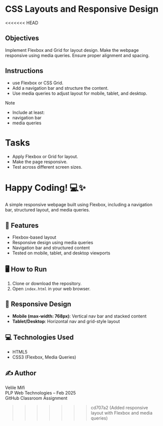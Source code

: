 # CSS Layouts and Responsive Design

<<<<<<< HEAD
## Objectives

Implement Flexbox and Grid for layout design.
Make the webpage responsive using media queries.
Ensure proper alignment and spacing.

## Instructions

- use Flexbox or CSS Grid.
- Add a navigation bar and structure the content.
- Use media queries to adjust layout for mobile, tablet, and desktop.

>[!NOTE]
>  - Include at least:
>  - navigation bar
>  - media queries

# Tasks

- Apply Flexbox or Grid for layout.
- Make the page responsive.
- Test across different screen sizes.

Happy Coding! 💻✨
=======
A simple responsive webpage built using Flexbox, including a navigation bar, structured layout, and media queries.

## 🧩 Features

- Flexbox-based layout
- Responsive design using media queries
- Navigation bar and structured content
- Tested on mobile, tablet, and desktop viewports

## 🖥️ How to Run

1. Clone or download the repository.
2. Open `index.html` in your web browser.

## 📱 Responsive Design

- **Mobile (max-width: 768px)**: Vertical nav bar and stacked content
- **Tablet/Desktop**: Horizontal nav and grid-style layout

## 💻 Technologies Used

- HTML5
- CSS3 (Flexbox, Media Queries)

## ✍️ Author

Velile Mifi  
PLP Web Technologies – Feb 2025  
GitHub Classroom Assignment
>>>>>>> cd707a2 (Added responsive layout with Flexbox and media queries)

